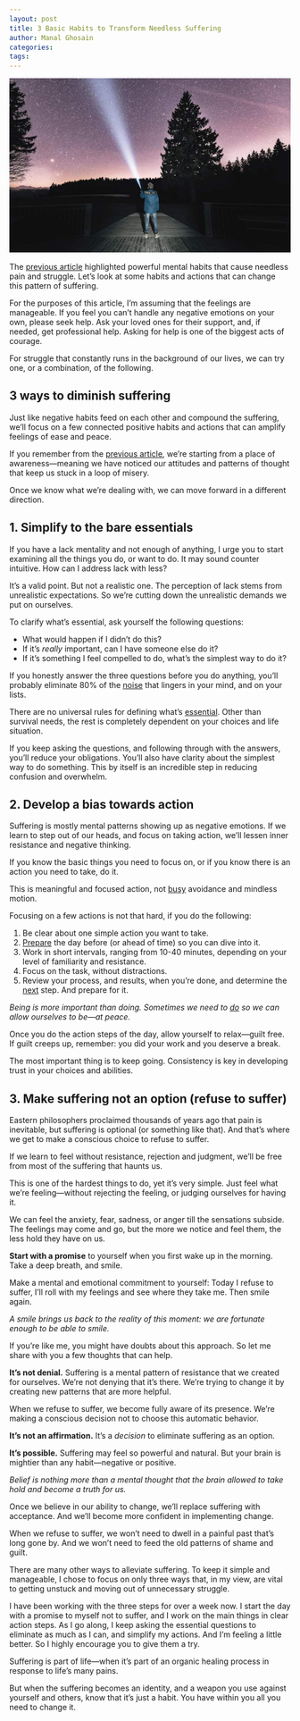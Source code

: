 ```yaml
---
layout: post
title: 3 Basic Habits to Transform Needless Suffering
author: Manal Ghosain
categories:
tags:
---
```


![Lighten the suffering](/images/suffer-less.jpg)

The [previous article](/suffer/) highlighted powerful mental habits that cause needless pain and struggle. Let’s look at some habits and actions that can change this pattern of suffering.

For the purposes of this article, I’m assuming that the feelings are manageable. If you feel you can’t handle any negative emotions on your own, please seek help. Ask your loved ones for their support, and, if needed, get professional help. Asking for help is one of the biggest acts of courage.

For struggle that constantly runs in the background of our lives, we can try one, or a combination, of the following. 

## 3 ways to diminish suffering

Just like negative habits feed on each other and compound the suffering, we’ll focus on a few connected positive habits and actions that can amplify feelings of ease and peace.

If you remember from the [previous article](/suffer/), we’re starting from a place of awareness—meaning we have noticed our attitudes and patterns of thought that keep us stuck in a loop of misery. 

Once we know what we’re dealing with, we can move forward in a different direction.

## 1. Simplify to the bare essentials

If you have a lack mentality and not enough of anything, I urge you to start examining all the things you do, or want to do. It may sound counter intuitive. How can I address lack with less? 

It’s a valid point. But not a realistic one. The perception of lack stems from unrealistic expectations. So we’re cutting down the unrealistic demands we put on ourselves.

To clarify what’s essential, ask yourself the following questions:

- What would happen if I didn’t do this?
- If it’s *really* important, can I have someone else do it?
- If it’s something I feel compelled to do, what’s the simplest way to do it?

If you honestly answer the three questions before you do anything, you’ll probably eliminate 80% of the [noise](/curiosity/) that lingers in your mind, and on your lists.

There are no universal rules for defining what’s [essential](less-but-better/). Other than survival needs, the rest is completely dependent on your choices and life situation.

If you keep asking the questions, and following through with the answers, you’ll reduce your obligations. You’ll also have clarity about the simplest way to do something. This by itself is an incredible step in reducing confusion and overwhelm.

## 2. Develop a bias towards action

Suffering is mostly mental patterns showing up as negative emotions. If we learn to step out of our heads, and focus on taking action, we’ll lessen inner resistance and negative thinking.

If you know the basic things you need to focus on, or if you know there is an action you need to take, do it.

This is meaningful and focused action, not [busy](/reduce-busy-activities-create-space/) avoidance and mindless motion.

Focusing on a few actions is not that hard, if you do the following:

1. Be clear about one simple action you want to take.
2. [Prepare](/preparation/) the day before (or ahead of time) so you can dive into it.
3. Work in short intervals, ranging from 10-40 minutes, depending on your level of familiarity and resistance.
4. Focus on the task, without distractions.
5. Review your process, and results, when you’re done, and determine the [next](/the-next-thing-getting-things-done/) step. And prepare for it.

*Being is more important than doing. Sometimes we need to [do](/do/) so we can allow ourselves to be—at peace.*

Once you do the action steps of the day, allow yourself to relax—guilt free. If guilt creeps up, remember: you did your work and you deserve a break.

The most important thing is to keep going. Consistency is key in developing trust in your choices and abilities.

## 3. Make suffering not an option (refuse to suffer)

Eastern philosophers proclaimed thousands of years ago that pain is inevitable, but suffering is optional (or something like that). And that’s where we get to make a conscious choice to refuse to suffer. 

If we learn to feel without resistance, rejection and judgment, we’ll be free from most of the suffering that haunts us.

This is one of the hardest things to do, yet it’s very simple. Just feel what we’re feeling—without rejecting the feeling, or judging ourselves for having it. 

We can feel the anxiety, fear, sadness, or anger till the sensations subside. The feelings may come and go, but the more we notice and feel them, the less hold they have on us. 

**Start with a promise** to yourself when you first wake up in the morning. Take a deep breath, and smile.

Make a mental and emotional commitment to yourself: Today I refuse to suffer, I’ll roll with my feelings and see where they take me. Then smile again.

*A smile brings us back to the reality of this moment: we are fortunate enough to be able to smile.*

If you’re like me, you might have doubts about this approach. So let me share with you a few thoughts that can help.

**It’s not denial.**  Suffering is a mental pattern of resistance that we created for ourselves. We’re not denying that it’s there. We’re trying to change it by creating new patterns that are more helpful. 

When we refuse to suffer, we become fully aware of its presence. We’re making a conscious decision not to choose this automatic behavior.

**It’s not an affirmation.** It’s a *decision* to eliminate suffering as an option. 

**It’s possible.** Suffering may feel so powerful and natural. But your brain is mightier than any habit—negative or positive.

*Belief is nothing more than a mental thought that the brain allowed to take hold and become a truth for us.* 

Once we believe in our ability to change, we’ll replace suffering with acceptance. And we’ll become more confident in implementing change. 

When we refuse to suffer, we won’t need to dwell in a painful past that’s long gone by. And we won’t need to feed the old patterns of shame and guilt. 

There are many other ways to alleviate suffering. To keep it simple and manageable, I chose to focus on only three ways that, in my view, are vital to getting unstuck and moving out of unnecessary struggle.

I have been working with the three steps for over a week now. I start the day with a promise to myself not to suffer, and I work on the main things in clear action steps. As I go along, I keep asking the essential questions to eliminate as much as I can, and simplify my actions. And I’m feeling a little better. So I highly encourage you to give them a try.

Suffering is part of life—when it’s part of an organic healing process in response to life’s many pains. 

But when the suffering becomes an identity, and a weapon you use against yourself and others, know that it’s just a habit. You have within you all you need to change it.

